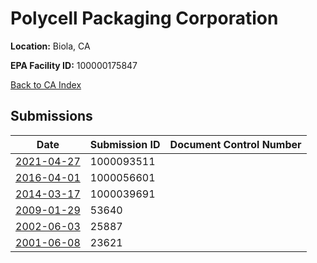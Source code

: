 # Polycell Packaging Corporation

**Location:** Biola, CA

**EPA Facility ID:** 100000175847

[Back to CA Index](../../index.md)

## Submissions

| Date | Submission ID | Document Control Number |
|------|--------------|-------------------------|
| [2021-04-27](submissions/1000093511.md) | 1000093511 |  |
| [2016-04-01](submissions/1000056601.md) | 1000056601 |  |
| [2014-03-17](submissions/1000039691.md) | 1000039691 |  |
| [2009-01-29](submissions/53640.md) | 53640 |  |
| [2002-06-03](submissions/25887.md) | 25887 |  |
| [2001-06-08](submissions/23621.md) | 23621 |  |
